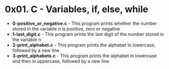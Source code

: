 <h1>0x01. C - Variables, if, else, while</h1>
<ul>
<li><b>0-positive_or_negative.c</b> - This program prints whether the number stored in the variable n is positive, zero or negative</li>
<li><b>1-last_digit.c</b> - This program prints the last digit of the number stored in the variable n</li>
<li><b>2-print_alphabet.c</b> - This program prints the alphabet in lowercase, followed by a new line</li>
<li><b>3-print_alphabets.c</b> - This program prints the alphabet in lowercase and then in uppercase, followed by a new line</li>
</ul>
